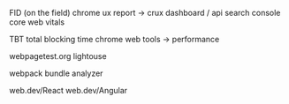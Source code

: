 FID (on the field)
chrome ux report -> crux dashboard / api
search console core web vitals

TBT total blocking time
chrome web tools -> performance

webpagetest.org
lightouse

webpack bundle analyzer

web.dev/React
web.dev/Angular
